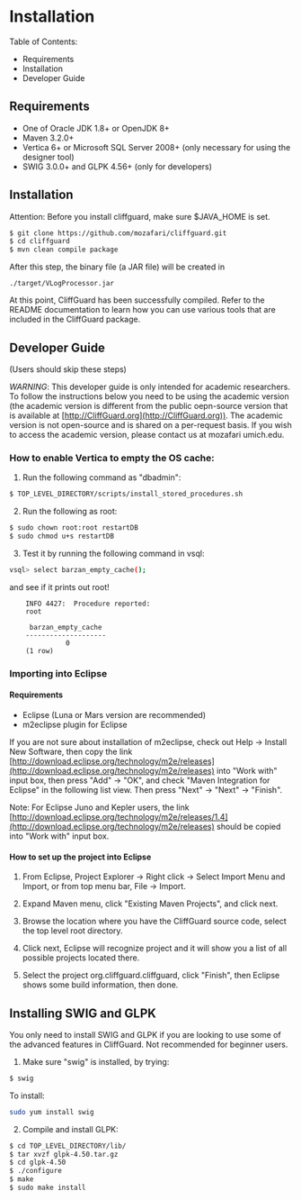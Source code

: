 # Installation

Table of Contents:
- Requirements
- Installation
- Developer Guide

## Requirements

- One of Oracle JDK 1.8+ or OpenJDK 8+
- Maven 3.2.0+
- Vertica 6+ or Microsoft SQL Server 2008+ (only necessary for using the designer tool)
- SWIG 3.0.0+ and GLPK 4.56+ (only for developers)

## Installation

Attention: Before you install cliffguard, make sure $JAVA_HOME is set.

```bash
$ git clone https://github.com/mozafari/cliffguard.git
$ cd cliffguard
$ mvn clean compile package
```

After this step, the binary file (a JAR file) will be created in

```
./target/VLogProcessor.jar
```

At this point, CliffGuard has been successfully compiled.
Refer to the README documentation to learn how you can use various tools that are included in the CliffGuard package.

## Developer Guide 
(Users should skip these steps)

*WARNING*: This developer guide is only intended for academic researchers. To follow the instructions below you need to be using the academic version (the academic version is different from the public oepn-source version that is available at [http://CliffGuard.org](http://CliffGuard.org)). The academic version is not open-source and is shared on a per-request basis. If you wish to access the academic version, please contact us at mozafari <AT> umich.edu.

### How to enable Vertica to empty the OS cache:

1. Run the following command as "dbadmin":

```bash
$ TOP_LEVEL_DIRECTORY/scripts/install_stored_procedures.sh
```

2. Run the following as root:

```bash
$ sudo chown root:root restartDB
$ sudo chmod u+s restartDB
```

3. Test it by running the following command in vsql:

```bash
vsql> select barzan_empty_cache();
```

and see if it prints out root! 

```
	INFO 4427:  Procedure reported:
	root

	 barzan_empty_cache 
	--------------------
			  0
	(1 row)
```

###  Importing into Eclipse

#### Requirements

- Eclipse (Luna or Mars version are recommended)
- m2eclipse plugin for Eclipse

If you are not sure about installation of m2eclipse, check out Help -> Install New Software, then copy the link [http://download.eclipse.org/technology/m2e/releases](http://download.eclipse.org/technology/m2e/releases) into "Work with" input box, then press "Add" -> "OK", and check "Maven Integration for Eclipse" in the following list view. Then press "Next" -> "Next" -> "Finish".

Note: For Eclipse Juno and Kepler users, the link [http://download.eclipse.org/technology/m2e/releases/1.4](http://download.eclipse.org/technology/m2e/releases) should be copied into "Work with" input box.

#### How to set up the project into Eclipse

1. From Eclipse, Project Explorer -> Right click -> Select Import Menu and Import, or from top menu bar, File -> Import.

2. Expand Maven menu, click "Existing Maven Projects", and click next.

3. Browse the location where you have the CliffGuard source code, select the top level root directory.

4. Click next, Eclipse will recognize project and it will show you a list of all possible projects located there.

5. Select the project org.cliffguard.cliffguard, click "Finish", then Eclipse shows some build information, then done.

## Installing SWIG and GLPK

You only need to install SWIG and GLPK if you are looking to use some of the advanced features in CliffGuard. Not recommended for beginner users.

1. Make sure "swig" is installed, by trying:

```bash
$ swig
```

To install:

```bash
sudo yum install swig
```

2. Compile and install GLPK:

```bash
$ cd TOP_LEVEL_DIRECTORY/lib/
$ tar xvzf glpk-4.50.tar.gz
$ cd glpk-4.50
$ ./configure 
$ make
$ sudo make install
```
